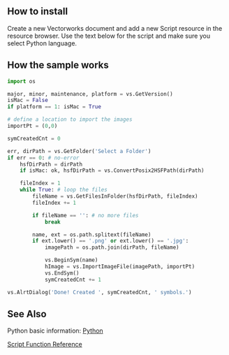 ## How to install
Create a new Vectorworks document and add a new Script resource in the resource browser.
Use the text below for the script and make sure you select Python language.

## How the sample works

```py
import os

major, minor, maintenance, platform = vs.GetVersion()
isMac = False
if platform == 1: isMac = True

# define a location to import the images
importPt = (0,0)

symCreatedCnt = 0

err, dirPath = vs.GetFolder('Select a Folder')
if err == 0: # no-error
    hsfDirPath = dirPath
    if isMac: ok, hsfDirPath = vs.ConvertPosix2HSFPath(dirPath)

    fileIndex = 1
    while True: # loop the files
        fileName = vs.GetFilesInFolder(hsfDirPath, fileIndex)
        fileIndex += 1

        if fileName == '': # no more files
            break

        name, ext = os.path.splitext(fileName)
        if ext.lower() == '.png' or ext.lower() == '.jpg':
            imagePath = os.path.join(dirPath, fileName)

            vs.BeginSym(name)
            hImage = vs.ImportImageFile(imagePath, importPt)
            vs.EndSym()
            symCreatedCnt += 1

vs.AlrtDialog('Done! Created ', symCreatedCnt, ' symbols.')
```

## See Also

Python basic information: [Python](../README.md)

[Script Function Reference](../../Function%20Reference/README.md)
